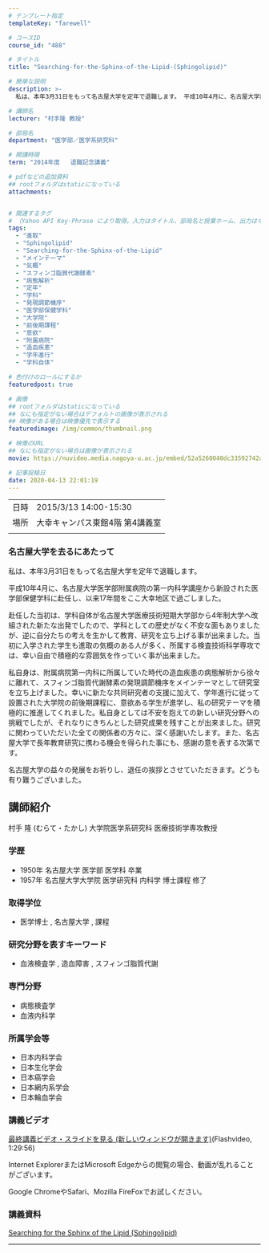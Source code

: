 ```yaml
---
# テンプレート指定
templateKey: "farewell"

# コースID
course_id: "488"

# タイトル
title: "Searching-for-the-Sphinx-of-the-Lipid-(Sphingolipid)"

# 簡単な説明
description: >-
  私は、本年3月31日をもって名古屋大学を定年で退職します。 平成10年4月に、名古屋大学医学部附属病院の第一内科学講座から新設された医学部保健学科に赴任し、以来17年間をここ大幸地区で過ごしました。 赴任した当初は、学科自体が名古屋大学医療技術短期大学部から4年制大学へ改組された新たな出発でしたので、学科としての歴史がなく不安な面もありましたが、逆に自分たちの考えを生かして教育、研究を ....

# 講師名
lecturer: "村手隆 教授"

# 部局名
department: "医学部／医学系研究科"

# 開講時限
term: "2014年度	退職記念講義"

# pdfなどの追加資料
## rootフォルダはstaticになっている
attachments:


# 関連するタグ
# （Yahoo API Key-Phrase により取得。入力はタイトル、部局名と授業ホーム、出力はキーフレーズ（tags））
tags:
  - "進取"
  - "Sphingolipid"
  - "Searching-for-the-Sphinx-of-the-Lipid"
  - "メインテーマ"
  - "気概"
  - "スフィンゴ脂質代謝酵素"
  - "病態解析"
  - "定年"
  - "学科"
  - "発現調節機序"
  - "医学部保健学科"
  - "大学院"
  - "前後期課程"
  - "意欲"
  - "附属病院"
  - "造血疾患"
  - "学年進行"
  - "学科自体"

# 色付けのロールにするか
featuredpost: true

# 画像
## rootフォルダはstaticになっている
## なにも指定がない場合はデフォルトの画像が表示される
## 映像がある場合は映像優先で表示する
featuredimage: /img/common/thumbnail.png

# 映像のURL
## なにも指定がない場合は画像が表示される
movie: https://nuvideo.media.nagoya-u.ac.jp/embed/52a5260040dc33592742ac357ad3fd81623b9b86

# 記事投稿日
date: 2020-04-13 22:01:19
---
```


|   |   |
|---|---|
| 日時 | 2015/3/13  14:00-15:30 |
| 場所 | 大幸キャンパス東館4階 第4講義室 |
|   |   |


### 名古屋大学を去るにあたって

私は、本年3月31日をもって名古屋大学を定年で退職します。

平成10年4月に、名古屋大学医学部附属病院の第一内科学講座から新設された医学部保健学科に赴任し、以来17年間をここ大幸地区で過ごしました。

赴任した当初は、学科自体が名古屋大学医療技術短期大学部から4年制大学へ改組された新たな出発でしたので、学科としての歴史がなく不安な面もありましたが、逆に自分たちの考えを生かして教育、研究を立ち上げる事が出来ました。当初に入学された学生も進取の気概のある人が多く、所属する検査技術科学専攻では、幸い自由で積極的な雰囲気を作っていく事が出来ました。

私自身は、附属病院第一内科に所属していた時代の造血疾患の病態解析から徐々に離れて、スフィンゴ脂質代謝酵素の発現調節機序をメインテーマとして研究室を立ち上げました。幸いに新たな共同研究者の支援に加えて、学年進行に従って設置された大学院の前後期課程に、意欲ある学生が進学し、私の研究テーマを積極的に推進してくれました。私自身としては不安を抱えての新しい研究分野への挑戦でしたが、それなりにきちんとした研究成果を残すことが出来ました。研究に関わっていただいた全ての関係者の方々に、深く感謝いたします。また、名古屋大学で長年教育研究に携わる機会を得られた事にも、感謝の意を表する次第です。

名古屋大学の益々の発展をお祈りし、退任の挨拶とさせていただきます。どうも有り難うございました。


## 講師紹介

村手 隆 (むらて・たかし) 大学院医学系研究科 医療技術学専攻教授

### 学歴

* 1950年 名古屋大学 医学部 医学科 卒業
* 1957年 名古屋大学大学院 医学研究科 内科学 博士課程 修了

### 取得学位

* 医学博士 , 名古屋大学 , 課程

### 研究分野を表すキーワード

* 血液検査学 , 造血障害 , スフィンゴ脂質代謝

### 専門分野

* 病態検査学
* 血液内科学

### 所属学会等

* 日本内科学会
* 日本生化学会
* 日本癌学会
* 日本網内系学会
* 日本輪血学会


### 講義ビデオ

[最終講義ビデオ・スライドを見る (新しいウィンドウが開きます)](https://nuvideo.media.nagoya-u.ac.jp/embed/52a5260040dc33592742ac357ad3fd81623b9b86)(Flashvideo, 1:29:56)


Internet ExplorerまたはMicrosoft Edgeからの閲覧の場合、動画が乱れることがございます。

Google ChromeやSafari、Mozilla FireFoxでお試しください。

### 講義資料

[Searching for the Sphinx of the Lipid (Sphingolipid)](https://ocw.nagoya-u.jp/files/488/lecture.pdf) 


-----